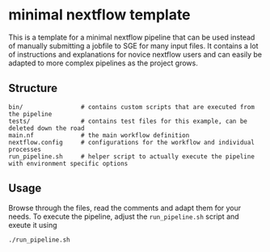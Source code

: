 # minimal nextflow template

This is a template for a minimal nextflow pipeline
that can be used instead of manually submitting a jobfile
to SGE for many input files. It contains a lot of instructions
and explanations for novice nextflow users and
can easily be adapted to more complex pipelines as the project grows.

## Structure

```
bin/                # contains custom scripts that are executed from the pipeline
tests/              # contains test files for this example, can be deleted down the road
main.nf             # the main workflow definition
nextflow.config     # configurations for the workflow and individual processes
run_pipeline.sh     # helper script to actually execute the pipeline with environment specific options
```

## Usage

Browse through the files, read the comments and adapt them for your needs.
To execute the pipeline, adjust the `run_pipeline.sh` script and exeute it using

```bash
./run_pipeline.sh
```


